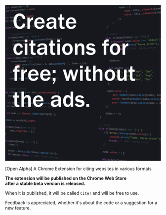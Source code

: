 <img width="512" src="/Cite!.png" alt="Create citations for free; without the ads.">

[Open Alpha] A Chrome Extension for citing websites in various formats

**The extension will be published on the Chrome Web Store  
after a stable beta version is released.**  
  
When it is published, it will be called `Cite!` and will be free to use.

Feedback is appreciated, whether it's about the code or a suggestion for a new feature.
